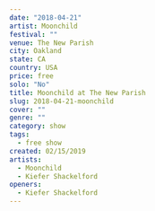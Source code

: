```yaml
---
date: "2018-04-21"
artist: Moonchild
festival: ""
venue: The New Parish
city: Oakland
state: CA
country: USA
price: free
solo: "No"
title: Moonchild at The New Parish
slug: 2018-04-21-moonchild
cover: ""
genre: ""
category: show
tags:
  - free show
created: 02/15/2019
artists:
  - Moonchild
  - Kiefer Shackelford
openers:
  - Kiefer Shackelford
---
```

